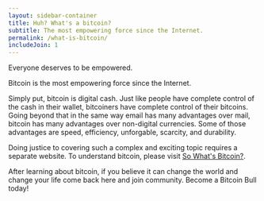 ```yaml
---
layout: sidebar-container
title: Huh? What's a bitcoin?
subtitle: The most empowering force since the Internet.
permalink: /what-is-bitcoin/
includeJoin: 1
---
```


Everyone deserves to be empowered.

Bitcoin is the most empowering force since the Internet.

Simply put, bitcoin is digital cash. Just like people have complete control of the cash in their wallet, bitcoiners have complete control of their bitcoins. Going beyond that in the same way email has many advantages over mail, bitcoin has many advantages over non-digital currencies. Some of those advantages are speed, efficiency, unforgable, scarcity, and durability.

Doing justice to covering such a complex and exciting topic requires a separate website. To understand bitcoin, please visit [So What's Bitcoin?](http://www.sowhatsbitcoin.com).

After learning about bitcoin, if you believe it can change the world and change your life come back here and join community. Become a Bitcoin Bull today!


